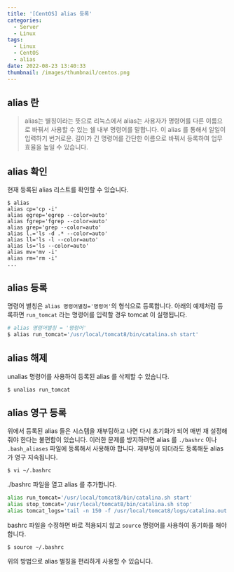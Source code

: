```yaml
---
title: '[CentOS] alias 등록'
categories:
  - Server
  - Linux
tags:
  - Linux
  - CentOS
  - alias
date: 2022-08-23 13:40:33
thumbnail: /images/thumbnail/centos.png
---
```


## alias 란

> alias는 별칭이라는 뜻으로 리눅스에서 alias는 사용자가 명령어를 다른 이름으로 바꿔서 사용할 수 있는 쉘 내부 명령어를 말합니다. 이 alias 를 통해서 일일이 입력하기 번거로운. 길이가 긴 명령어를 간단한 이름으로 바꿔서 등록하여 업무 효율을 높일 수 있습니다.

## alias 확인

현재 등록된 alias 리스트를 확인할 수 있습니다.

```shell
$ alias
alias cp='cp -i'
alias egrep='egrep --color=auto'
alias fgrep='fgrep --color=auto'
alias grep='grep --color=auto'
alias l.='ls -d .* --color=auto'
alias ll='ls -l --color=auto'
alias ls='ls --color=auto'
alias mv='mv -i'
alias rm='rm -i'
...
```

## alias 등록

명령어 별칭은 `alias 명령어별칭='명령어'`의 형식으로 등록합니다. 아래의 예제처럼 등록하면 `run_tomcat` 라는 명령어를 입력할 경우 tomcat 이 실행됩니다.

```bash
# alias 명령어별칭 = '명령어'
$ alias run_tomcat='/usr/local/tomcat8/bin/catalina.sh start'
```

## alias 해제

unalias 명령어를 사용하여 등록된 alias 를 삭제할 수 있습니다.

```shell
$ unalias run_tomcat
```

## alias 영구 등록

위에서 등록된 alias 들은 시스템을 재부팅하고 나면 다시 초기화가 되어 매번 재 설정해줘야 한다는 불편함이 있습니다. 이러한 문제를 방지하려면 alias 를 `./bashrc` 이나 `.bash_aliases` 파일에 등록해서 사용해야 합니다. 재부팅이 되더라도 등록해둔 alias 가 영구 지속됩니다.

```shell
$ vi ~/.bashrc
```

./bashrc 파일을 열고 alias 를 추가합니다.

```sh
alias run_tomcat='/usr/local/tomcat8/bin/catalina.sh start'
alias stop_tomcat='/usr/local/tomcat8/bin/catalina.sh stop'
alias tomcat_logs='tail -n 150 -f /usr/local/tomcat8/logs/catalina.out'
```

bashrc 파일을 수정하면 바로 적용되지 않고 `source` 명령어를 사용하여 동기화를 해야합니다.

```shell
$ source ~/.bashrc
```

위의 방법으로 alias 별칭을 편리하게 사용할 수 있습니다.
